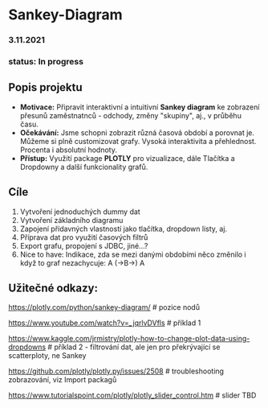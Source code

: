 # Sankey-Diagram

### 3.11.2021
### status: In progress

## Popis projektu
* **Motivace:** Připravit interaktivní a intuitivní **Sankey diagram** ke zobrazení přesunů zaměstnatnců  - odchody, změny "skupiny", aj., v průběhu času.
* **Očekávání:** Jsme schopni zobrazit různá časová období a porovnat je. Můžeme si plně customizovat grafy. Vysoká interaktivita a přehlednost. Procenta i absolutní hodnoty.
* **Přístup:** Využití package **PLOTLY** pro vizualizace, dále Tlačítka a Dropdowny a další funkcionality grafů.

## Cíle
1) Vytvoření jednoduchých dummy dat
2) Vytvoření základního diagramu
3) Zapojení přídavných vlastností jako tlačítka, dropdown listy, aj.
4) Příprava dat pro využití časových filtrů
5) Export grafu, propojení s JDBC, jiné...?
6) Nice to have: Indikace, zda se mezi danými obdobími něco změnilo i když to graf nezachycuje: A (->B->) A

## Užitečné odkazy:

https://plotly.com/python/sankey-diagram/     # pozice nodů

https://www.youtube.com/watch?v=_jqrlvDVfls   # příklad 1

https://www.kaggle.com/jrmistry/plotly-how-to-change-plot-data-using-dropdowns   # příklad 2 - filtrování dat, ale jen pro překrývající se scatterploty, ne Sankey

https://github.com/plotly/plotly.py/issues/2508   # troubleshooting zobrazování, viz Import packagů

https://www.tutorialspoint.com/plotly/plotly_slider_control.htm  # slider TBD
